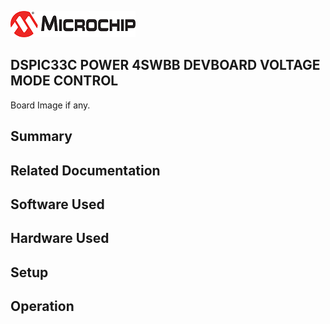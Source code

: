 ![image](images/microchip.jpg) 

## DSPIC33C POWER 4SWBB DEVBOARD VOLTAGE MODE CONTROL

Board Image if any.

## Summary


## Related Documentation


## Software Used 


## Hardware Used


## Setup


## Operation



